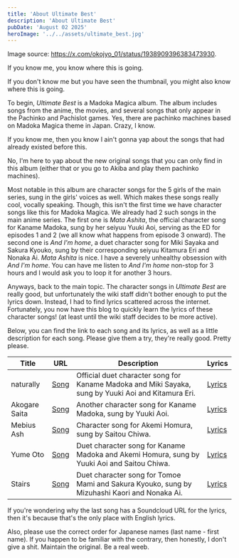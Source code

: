 ```yaml
---
title: 'About Ultimate Best'
description: 'About Ultimate Best'
pubDate: 'August 02 2025'
heroImage: '../../assets/ultimate_best.jpg'
---
```


Image source: https://x.com/okojyo_01/status/1938909396383473930.

If you know me, you know where this is going.

If you don't know me but you have seen the thumbnail, you might also know where this is going.

To begin, *Ultimate Best* is a Madoka Magica album. The album includes songs from the anime, the movies, and several songs that only appear in the Pachinko and Pachislot games. Yes, there are pachinko machines based on Madoka Magica theme in Japan. Crazy, I know.

If you know me, then you know I ain't gonna yap about the songs that had already existed before this.

No, I'm here to yap about the new original songs that you can only find in this album (either that or you go to Akiba and play them pachinko machines).

Most notable in this album are character songs for the 5 girls of the main series, sung in the girls' voices as well. Which makes these songs really cool, vocally speaking. Though, this isn't the first time we have character songs like this for Madoka Magica. We already had 2 such songs in the main anime series. The first one is *Mata Ashita*, the official character song for Kaname Madoka, sung by her seiyuu Yuuki Aoi, serving as the ED for episodes 1 and 2 (we all know what happens from episode 3 onward). The second one is *And I'm home*, a duet character song for Miki Sayaka and Sakura Kyouko, sung by their corresponding seiyuu Kitamura Eri and Nonaka Ai. *Mata Ashita* is nice. I have a severely unhealthy obsession with *And I'm home*. You can have me listen to *And I'm home* non-stop for 3 hours and I would ask you to loop it for another 3 hours.

Anyways, back to the main topic. The character songs in *Ultimate Best* are really good, but unfortunately the wiki staff didn't bother enough to put the lyrics down. Instead, I had to find lyrics scattered across the internet. Fortunately, you now have this blog to quickly learn the lyrics of these character songs! (at least until the wiki staff decides to be more active).

Below, you can find the link to each song and its lyrics, as well as a little description for each song. Please give them a try, they're really good. Pretty please.

| Title    | URL     | Description   | Lyrics |
| -------- | ------- | ------------- | ------ |
| naturally | [Song](https://www.youtube.com/watch?v=pFgAdrGjflU) | Official duet character song for Kaname Madoka and Miki Sayaka, sung by Yuuki Aoi and Kitamura Eri. | [Lyrics](https://aimailyrics.com/post/165994287641/madoka-magica-slot-naturally-translation) |
| Akogare Saita | [Song](https://www.youtube.com/watch?v=xlbWL06n4MM) | Another character song for Kaname Madoka, sung by Yuuki Aoi. | [Lyrics](https://thewhitefluffyhat.tumblr.com/post/169383697058/madoka-magica-slot-game-akogare-saita) |
| Mebius Ash | [Song](https://www.youtube.com/watch?v=j5KrYVLkJxM) | Character song for Akemi Homura, sung by Saitou Chiwa. | [Lyrics](https://thewhitefluffyhat.tumblr.com/post/169418079363/mebius-ash-translation) |
| Yume Oto | [Song](https://www.youtube.com/watch?v=mo6HaQCW6Bc) | Duet character song for Kaname Madoka and Akemi Homura, sung by Yuuki Aoi and Saitou Chiwa. | [Lyrics](https://www.tumblr.com/thewhitefluffyhat/169383369078/homuramadoka-duet-yume-oto-lyrics-translation) |
| Stairs | [Song](https://www.youtube.com/watch?v=qR2KeUJqSN4) | Duet character song for Tomoe Mami and Sakura Kyouko, sung by Mizuhashi Kaori and Nonaka Ai. | [Lyrics](https://soundcloud.com/user-181818496/stairs-mami-tomoe-kyoko-sakura-character-song-puella-magi-madoka-magica) |

If you're wondering why the last song has a Soundcloud URL for the lyrics, then it's because that's the only place with English lyrics.

Also, please use the correct order for Japanese names (last name - first name). If you happen to be familiar with the contrary, then honestly, I don't give a shit. Maintain the original. Be a real weeb.